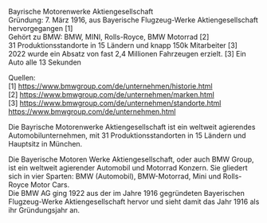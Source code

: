 Bayrische Motorenwerke Aktiengesellschaft  
Gründung: 7. März 1916, aus Bayerische Flugzeug-Werke Aktiengesellschaft hervorgegangen [1]  
Gehört zu BMW: BMW, MINI, Rolls-Royce, BMW Motorrad [2]  
31 Produktionsstandorte in 15 Ländern und knapp 150k Mitarbeiter [3]  
2022 wurde ein Absatz von fast 2,4 Millionen Fahrzeugen erzielt. [3] Ein Auto alle 13 Sekunden

Quellen:  
[1] https://www.bmwgroup.com/de/unternehmen/historie.html  
[2] https://www.bmwgroup.com/de/unternehmen/marken.html  
[3] https://www.bmwgroup.com/de/unternehmen/standorte.html  
https://www.bmwgroup.com/de/unternehmen.html


Die Bayrische Motorenwerke Aktiengesellschaft ist ein weltweit agierendes Automobilunternehmen, mit 31 Produktionsstandorten in 15 Ländern und Hauptsitz in München.

Die Bayerische Motoren Werke Aktiengesellschaft, oder auch BMW Group, ist ein weltweit agierender Automobil und Motorrad Konzern. Sie gliedert sich in vier Sparten: BMW (Automobil), BMW-Motorrad, Mini und Rolls-Royce Motor Cars.  
Die BMW AG ging 1922 aus der im Jahre 1916 gegründeten Bayerischen Flugzeug-Werke Aktiengesellschaft hervor und sieht damit das Jahr 1916 als ihr Gründungsjahr an.